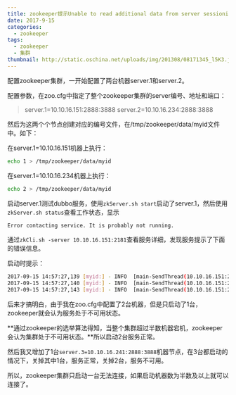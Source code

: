 ```yaml
---
title: zookeeper提示Unable to read additional data from server sessionid 0x
date: 2017-9-15
categories: 
  - zookeeper
tags: 
  - zookeeper
  - 集群
thumbnail: http://static.oschina.net/uploads/img/201308/08171345_l5K3.jpg
---
```


配置zookeeper集群，一开始配置了两台机器server.1和server.2。

配置参数，在zoo.cfg中指定了整个zookeeper集群的server编号、地址和端口：

> server.1=10.10.16.151:2888:3888
> server.2=10.10.16.234:2888:3888

然后为这两个个节点创建对应的编号文件，在/tmp/zookeeper/data/myid文件中。如下：<!--more-->

在server.1=10.10.16.151机器上执行：

```sh
echo 1 > /tmp/zookeeper/data/myid
```

在server.1=10.10.16.234机器上执行：

```sh
echo 2 > /tmp/zookeeper/data/myid
```

启动server.1测试dubbo服务，使用`zkServer.sh start`启动了server.1，然后使用`zkServer.sh status`查看工作状态，显示
```sh
Error contacting service. It is probably not running.
```
通过`zkCli.sh -server 10.10.16.151:2181`查看服务详细，发现服务提示了下面的错误信息。

启动时提示：

```sh
2017-09-15 14:57:27,139 [myid:] - INFO  [main-SendThread(10.10.16.151:2181):ClientCnxn$SendThread@1035] - Opening socket connection to server 10.10.16.151/10.10.16.151:2181. Will not attempt to authenticate using SASL (java.lang.SecurityException: Ϟ·¨¶¨λµȂ¼Ƥ׃)
2017-09-15 14:57:27,140 [myid:] - INFO  [main-SendThread(10.10.16.151:2181):ClientCnxn$SendThread@877] - Socket connection established to 10.10.16.151/10.10.16.151:2181, initiating session
2017-09-15 14:57:27,143 [myid:] - INFO  [main-SendThread(10.10.16.151:2181):ClientCnxn$SendThread@1161] - Unable to read additional data from server sessionid 0x0, likely server has closed socket, closing socket connection and attempting reconnect
```

后来才搞明白，由于我在zoo.cfg中配置了2台机器，但是只启动了1台，zookeeper就会认为服务处于不可用状态。

**通过zookeeper的选举算法得知，当整个集群超过半数机器宕机，zookeeper会认为集群处于不可用状态。**所以启动2台服务正常。

然后我又增加了1台`server.3=10.10.16.241:2888:3888`机器节点，在3台都启动的情况下，关掉其中1台，服务正常，关掉2台，服务不可用。

所以，zookeeper集群只启动一台无法连接，如果启动机器数为半数及以上就可以连接了。
